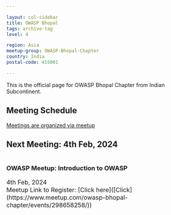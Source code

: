 ```yaml
---

layout: col-sidebar
title: OWASP Bhopal
tags: archive-tag
level: 4

region: Asia
meetup-group: OWASP-Bhopal-Chapter
country: India
postal-code: 455001

---
```

<link rel="stylesheet" href="assets/custom.css">

This is the official page for OWASP Bhopal Chapter from Indian Subcontinent.

## Meeting Schedule

[Meetings are organized via meetup](https://meetup.com/OWASP-Bhopal-Chapter/)

## Next Meeting: 4th Feb, 2024


<div id="meetup_oembed" style="height:334px">
     <div style="max-height:294px;overflow:hidden">
           <h3>OWASP Meetup: Introduction to OWASP</h3>
          <p style="margin:5px 0;font-size:16px">4th Feb, 2024 <br> Meetup Link to Register: [Click here]([Click](https://www.meetup.com/owasp-bhopal-chapter/events/298658258/)) </p>
<!--           <p style="margin: 0 0 5px;"><span style="font-size:14px">ITE Bhopal</span><br />
            <span style="font-size:12px;">13, Habibganj Rd Bhopal, IN</span></p> 

        <span style="color:#4F8A10;font-size:16px;">23 Members Went</span> 
          <div style="margin:5px 0 10px" class="mu_clearfix">
               <div class="photo"><img src="https://secure.meetupstatic.com/photos/member/5/d/9/9/thumb_282263961.jpeg" /></div><div class="photo"><img src="https://secure.meetupstatic.com/photos/member/c/5/0/5/thumb_292250437.jpeg" /></div><div class="photo"><img src="https://secure.meetupstatic.com/photos/member/6/c/0/e/thumb_289467662.jpeg" /></div><div class="photo"><img src="https://secure.meetupstatic.com/photos/member/2/2/c/5/thumb_292388901.jpeg" /></div><div class="photo"><img src="https://secure.meetupstatic.com/photos/member/3/0/6/d/thumb_292392397.jpeg" /></div>
          </div> -->
 
          <p style="line-height:16px"><h2 class="text--sectionTitle text--bold padding--bottom"><span>Details</span></h2><div class="event-description runningText"><p>This will be the first meet of OWASP Bhopal. The agenda is simple to introduce OWASP to the community in Bhopal.<br/><br/>We will be talking about:<br/>1. What is OWASP<br/>2. What are the areas in which OWASP works<br/>3. How you can benefit from OWASP<br/>4. How you can contribute to OWASP (effort or money)<br/><br/>Organizers will then like to take feedback about how to take OWASP Bhopal Chapter forward.</p></div>
</p>     
</div>
     <p style="margin:10px 0 0;"><a href="https://www.meetup.com/OWASP-Bhopal-Chapter/events/264710599/" target="_blank" class="mu_button"><strong>Check out this Meetup &rarr;</strong></a></p>
<!--           <p style="line-height:16px"></p> -->
<!--      </div> -->
<!--      <p style="margin:10px 0 0;"><a href="https://www.meetup.com/OWASP-Bhopal-Chapter/events/277296129/" target="_blank" class="mu_button"><strong>Check out this Meetup &rarr;</strong></a></p> -->
</div>
